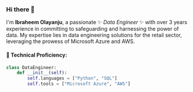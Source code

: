 ### Hi there 👋

I'm **Ibraheem Olayanju**, a passionate ✨ _Data Engineer_ ✨ with over 3 years experience in committing to safeguarding and harnessing the power of data. My expertise lies in data engineering solutions for the retail sector, leveraging the prowess of Microsoft Azure and AWS.

#### 🚀 Technical Proficiency:
```python
class DataEngineer:
    def __init__(self):
        self.languages = ["Python", "SQL"]
        self.tools = ["Microsoft Azure", "AWS"]
```
